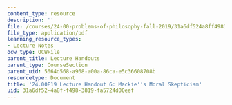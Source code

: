 ```yaml
---
content_type: resource
description: ''
file: /courses/24-00-problems-of-philosophy-fall-2019/31a6df524a8ff4983819fa5724d00eef_MIT24_00F19_lecturehandout6.pdf
file_type: application/pdf
learning_resource_types:
- Lecture Notes
ocw_type: OCWFile
parent_title: Lecture Handouts
parent_type: CourseSection
parent_uid: 5664d568-a968-a00a-86ca-e5c36608708b
resourcetype: Document
title: '24.00F19 Lecture Handout 6: Mackie''s Moral Skepticism'
uid: 31a6df52-4a8f-f498-3819-fa5724d00eef
---
```

